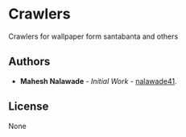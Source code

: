 # Crawlers
Crawlers for wallpaper form santabanta and others

## Authors

* **Mahesh Nalawade** - *Initial Work* - [nalawade41](https://github.com/nalawade41).

## License

None



